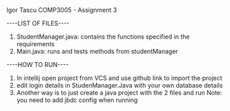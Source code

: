 Igor Tascu
COMP3005 - Assignment 3

----LIST OF FILES----
1. StudentManager.java: contains the functions specified in the requirements
2. Main.java: runs and tests methods from studentManager

----HOW TO RUN----
1. In intellij open project from VCS and use github link to import the project
2. edit login details in StudenManager.Java with your own database details
3. Another way is to just create a java project with the 2 files and run
Note: you need to add jbdc config when running
